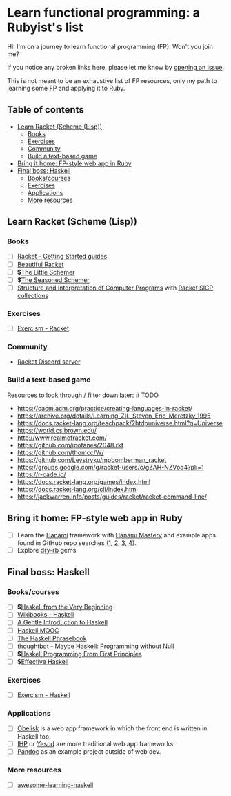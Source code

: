 <!-- omit in toc -->
# Learn functional programming: a Rubyist's list

Hi! I'm on a journey to learn functional programming (FP). Won't you join me?

If you notice any broken links here, please let me know by [opening an issue](https://github.com/fpsvogel/learn-functional-programming/issues/new).

This is not meant to be an exhaustive list of FP resources, only my path to learning some FP and applying it to Ruby.

<!-- omit in toc -->
## Table of contents

- [Learn Racket (Scheme (Lisp))](#learn-racket-scheme-lisp)
  - [Books](#books)
  - [Exercises](#exercises)
  - [Community](#community)
  - [Build a text-based game](#build-a-text-based-game)
- [Bring it home: FP-style web app in Ruby](#bring-it-home-fp-style-web-app-in-ruby)
- [Final boss: Haskell](#final-boss-haskell)
  - [Books/courses](#bookscourses)
  - [Exercises](#exercises-1)
  - [Applications](#applications)
  - [More resources](#more-resources)

## Learn Racket (Scheme (Lisp))

### Books

- [ ] [Racket - Getting Started guides](https://docs.racket-lang.org/getting-started/index.html)
- [ ] [Beautiful Racket](https://beautifulracket.com/)
- [ ] 💲[The Little Schemer](http://mitpress.mit.edu/9780262560993/the-little-schemer/)
- [ ] 💲[The Seasoned Schemer](https://mitpress.mit.edu/9780262561006/the-seasoned-schemer/)
- [ ] [Structure and Interpretation of Computer Programs](https://sarabander.github.io/sicp/) with [Racket SICP collections](https://docs.racket-lang.org/sicp-manual/index.html)

### Exercises

- [ ] [Exercism - Racket](https://exercism.org/tracks/racket)

### Community

- [Racket Discord server](https://discord.com/invite/6Zq8sH5)

### Build a text-based game

Resources to look through / filter down later: # TODO

- <https://cacm.acm.org/practice/creating-languages-in-racket/>
- <https://archive.org/details/Learning_ZIL_Steven_Eric_Meretzky_1995>
- <https://docs.racket-lang.org/teachpack/2htdpuniverse.html?q=Universe>
- <https://world.cs.brown.edu/>
- <http://www.realmofracket.com/>
- <https://github.com/ipofanes/2048.rkt>
- <https://github.com/thomcc/W/>
- <https://github.com/Leystryku/mpbomberman_racket>
- <https://groups.google.com/g/racket-users/c/gZAH-NZVoo4?pli=1>
- <https://r-cade.io/>
- <https://docs.racket-lang.org/games/index.html>
- <https://docs.racket-lang.org/cli/index.html>
- <https://jackwarren.info/posts/guides/racket/racket-command-line/>

## Bring it home: FP-style web app in Ruby

- [ ] Learn the [Hanami](https://hanamirb.org/) framework with [Hanami Mastery](https://hanamimastery.com) and example apps found in GitHub repo searches ([1](https://github.com/search?q=hanami+example+pushed%3A%3E2022-01-01&type=repositories), [2](https://github.com/search?q=hanami+app+pushed%3A%3E2022-01-01&type=repositories), [3](https://github.com/search?q=hanami+application+pushed%3A%3E2022-01-01&type=repositories), [4](https://github.com/search?q=hanami+software+pushed%3A%3E2022-01-01&type=repositories)).
- [ ] Explore [dry-rb](https://dry-rb.org/) gems.

## Final boss: Haskell

### Books/courses

- [ ] 💲[Haskell from the Very Beginning](https://www.haskellfromtheverybeginning.com/)
- [ ] [Wikibooks - Haskell](https://en.wikibooks.org/wiki/Haskell)
- [ ] [A Gentle Introduction to Haskell](https://www.haskell.org/tutorial/)
- [ ] [Haskell MOOC](https://haskell.mooc.fi/)
- [ ] [The Haskell Phrasebook](https://typeclasses.com/phrasebook)
- [ ] [thoughtbot - Maybe Haskell: Programming without Null](https://github.com/thoughtbot/maybe_haskell)
- [ ] 💲[Haskell Programming From First Principles](https://haskellbook.com/)
- [ ] 💲[Effective Haskell](https://pragprog.com/titles/rshaskell/effective-haskell/)

### Exercises

- [ ] [Exercism - Haskell](https://exercism.org/tracks/haskell)

### Applications

- [ ] [Obelisk](https://github.com/obsidiansystems/obelisk) is a web app framework in which the front end is written in Haskell too.
- [ ] [IHP](https://ihp.digitallyinduced.com/) or [Yesod](https://www.yesodweb.com/) are more traditional web app frameworks.
- [ ] [Pandoc](https://github.com/jgm/pandoc) as an example project outside of web dev.

### More resources

- [ ] [awesome-learning-haskell](https://github.com/tweag/awesome-learning-haskell)
